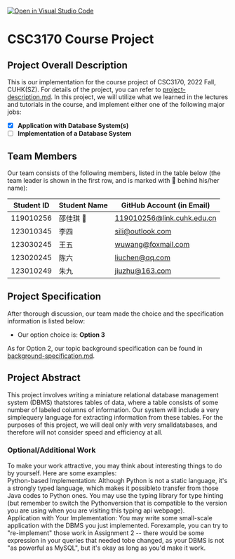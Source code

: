 [![Open in Visual Studio Code](https://classroom.github.com/assets/open-in-vscode-c66648af7eb3fe8bc4f294546bfd86ef473780cde1dea487d3c4ff354943c9ae.svg)](https://classroom.github.com/online_ide?assignment_repo_id=9431822&assignment_repo_type=AssignmentRepo)
# CSC3170 Course Project

## Project Overall Description

This is our implementation for the course project of CSC3170, 2022 Fall, CUHK(SZ). For details of the project, you can refer to [project-description.md](project-description.md). In this project, we will utilize what we learned in the lectures and tutorials in the course, and implement either one of the following major jobs:

<!-- Please fill in "x" to replace the blank space between "[]" to tick the todo item; it's ticked on the first one by default. -->

- [x] **Application with Database System(s)**
- [ ] **Implementation of a Database System**

## Team Members

Our team consists of the following members, listed in the table below (the team leader is shown in the first row, and is marked with 🚩 behind his/her name):

<!-- change the info below to be the real case -->

| Student ID | Student Name | GitHub Account (in Email) |
| ---------- | ------------ | ------------------------- |
| 119010256  | 邵佳琪 🚩      |119010256@link.cuhk.edu.cn        |
| 123010345  | 李四         | sili@outlook.com          |
| 123030245  | 王五         | wuwang@foxmail.com        |
| 123020245  | 陈六         | liuchen@qq.com            |
| 123010249  | 朱九         | jiuzhu@163.com            |

## Project Specification

<!-- You should remove the terms/sentence that is not necessary considering your option/branch/difficulty choice -->

After thorough discussion, our team made the choice and the specification information is listed below:

- Our option choice is: **Option 3**


As for Option 2, our topic background specification can be found in [background-specification.md](background-specification.md).

## Project Abstract
This project involves writing a miniature relational database management system (DBMS) thatstores tables of data, where a table consists of some number of labeled columns of information. Our system will include a very simplequery language for extracting information from these tables. For the purposes of this project, we will deal only with very smalldatabases, and therefore will not consider speed and efficiency at all.
### Optional/Additional Work

To make your work attractive, you may think about interesting things to do by yourself. Here are some examples:   
Python-based Implementation: Although Python is not a static language, it's a strongly typed language, which makes it possibleto transfer from those Java codes to Python ones. You may use the typing library for type hinting (but remember to switch the Pythonversion that is compatible to the version you are using when you are visiting this typing api webpage).     
Application with Your Implementation: You may write some small-scale application with the DBMS you just implemented. Forexample, you can try to "re-implement" those work in Assignment 2 -- there would be some expression in your queries that needed tobe changed, as your DBMS is not "as powerful as MySQL", but it's okay as long as you'd make it work.
<!-- TODO -->

